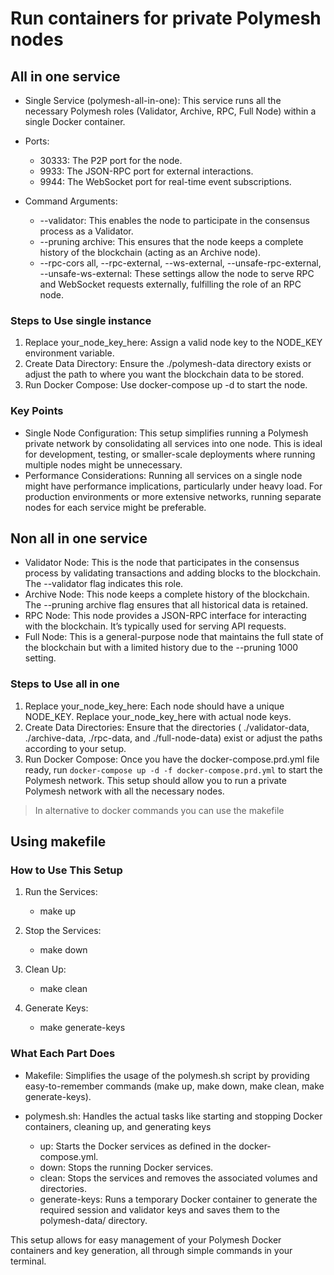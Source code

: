 # Run containers for private Polymesh nodes

## All in one service

- Single Service (polymesh-all-in-one): This service runs all the necessary Polymesh roles (Validator, Archive, RPC, Full Node) within a single Docker container.
- Ports:

    - 30333: The P2P port for the node.
    - 9933: The JSON-RPC port for external interactions.
    - 9944: The WebSocket port for real-time event subscriptions.

- Command Arguments:

    - --validator: This enables the node to participate in the consensus process as a Validator.
    - --pruning archive: This ensures that the node keeps a complete history of the blockchain (acting as an Archive node).
    - --rpc-cors all, --rpc-external, --ws-external, --unsafe-rpc-external, --unsafe-ws-external: These settings allow the node to serve RPC and WebSocket requests externally, fulfilling the role of an RPC node.

### Steps to Use single instance

1. Replace your_node_key_here: Assign a valid node key to the NODE_KEY environment variable.
2. Create Data Directory: Ensure the ./polymesh-data directory exists or adjust the path to where you want the blockchain data to be stored.
3. Run Docker Compose: Use docker-compose up -d to start the node.

### Key Points

- Single Node Configuration: This setup simplifies running a Polymesh private network by consolidating all services into one node. This is ideal for development, testing, or smaller-scale deployments where running multiple nodes might be unnecessary.
- Performance Considerations: Running all services on a single node might have performance implications, particularly under heavy load. For production environments or more extensive networks, running separate nodes for each service might be preferable.

## Non all in one service

- Validator Node: This is the node that participates in the consensus process by validating transactions and adding blocks to the blockchain. The --validator flag indicates this role.
- Archive Node: This node keeps a complete history of the blockchain. The --pruning archive flag ensures that all historical data is retained.
- RPC Node: This node provides a JSON-RPC interface for interacting with the blockchain. It’s typically used for serving API requests.
- Full Node: This is a general-purpose node that maintains the full state of the blockchain but with a limited history due to the --pruning 1000 setting.

### Steps to Use all in one

1. Replace your_node_key_here: Each node should have a unique NODE_KEY. Replace your_node_key_here with actual node keys.
2. Create Data Directories: Ensure that the directories ( ./validator-data, ./archive-data, ./rpc-data, and ./full-node-data) exist or adjust the paths according to your setup.
3. Run Docker Compose: Once you have the docker-compose.prd.yml file ready, run `docker-compose up -d -f docker-compose.prd.yml` to start the Polymesh network.
This setup should allow you to run a private Polymesh network with all the necessary nodes.

> In alternative to docker commands you can use the makefile

## Using makefile

### How to Use This Setup

1. Run the Services:
    - make up

2. Stop the Services:
    - make down

3. Clean Up:
    - make clean

4. Generate Keys:
    - make generate-keys

### What Each Part Does

- Makefile: Simplifies the usage of the polymesh.sh script by providing easy-to-remember commands (make up, make down, make clean, make generate-keys).
- polymesh.sh: Handles the actual tasks like starting and stopping Docker containers, cleaning up, and generating keys

    - up: Starts the Docker services as defined in the docker-compose.yml.
    - down: Stops the running Docker services.
    - clean: Stops the services and removes the associated volumes and directories.
    - generate-keys: Runs a temporary Docker container to generate the required session and validator keys and saves them to the polymesh-data/ directory.

This setup allows for easy management of your Polymesh Docker containers and key generation, all through simple commands in your terminal.
